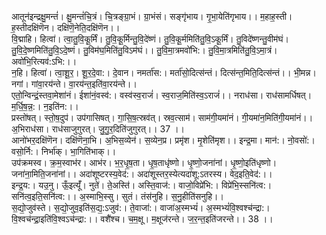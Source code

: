 

  
आतून॑इन्द्रक्षु॒मन्तं॑। क्षु॒मन्तं॑चि॒त्रं। चि॒त्रङ्ग्रा॒भं। ग्रा॒भंसं। सङ्गृ॑भाय। गृ॒भा॒येति॑गृभाय।। म॒हाह॒स्ती। ह॒स्तीदक्षि॑णॆन। दक्षि॑णॆ॒नेति॒दक्षि॑णॆन।।  
वि॒द्माहि। हित्वा॑। त्वा॒तु॒वि॒कू॒र्मिं। तु॒वि॒कू॒र्मिन्तु॒वि॒दे॑ष्णं। तु॒वि॒कू॒र्ममिति॑तु॒वि॒ऽकू॒र्मिं। तु॒विदे॑ष्णन्तु॒वीम॑घं। तु॒वि॒दे॒ष्णमिति॑तु॒वि॒ऽदे॒ष्णं। तु॒विम॑घ॒मिति॑तु॒विऽम॑घं।। तु॒वि॒मा॒त्रमवो॑भि:। तु॒वि॒मा॒त्रमिति॑तु॒वि॒ऽमा॒त्रं। अवो॑भि॒रित्यव॑:ऽभि:।।  
न॒हि। हित्वा॑। त्वा॒शू॒र॒। शू॒र॒दे॒वा:। दे॒वान। नमर्ता॑स:। मर्ता॑सो॒दित्स॑न्तं। दित्स॑न्त॒मिति॒दित्स॑न्तं।। भी॒मन्न। नगां। गांवा॒रय॑न्ते। वा॒रय॑न्त॒इति॑वा॒रय॑न्ते।।  
एतो॒न्विन्द्रं॒स्तवा॒मेशा॑नं। ईशा॑नं॒वस्व॑:। वस्व॑स्व॒राजं॑। स्व॒राज॒मिति॑स्व॒ऽराजं॑।। नराध॑सा। राध॑सामर्धिषत्। म॒र्धि॒ष॒न्न॒:। न॒इति॑न:।।  
प्रस्तो॑षत्। स्तो॒ष॒दुप॑। उप॑गासिषत्। गा॒सि॒ष॒त्स्रव॑त्। स्रव॒त्साम॑। साम॑गी॒यमा॑नं। गी॒यमा॑न॒मिति॑गी॒यमा॑नं।। अ॒भिराध॑सा। राध॑साजुगुरत्। जु॒गु॒र॒दिति॑जुगुरत्।। 37 ।।  
आनो॑भर॒दक्षि॑णॆन। दक्षि॑णॆना॒भि। अ॒भिस॒व्येन॑। स॒व्येन॒प्र। प्रमृ॑श। मृ॒शेति॑मृश।। इन्द्र॒मा। मान॑:। नो॒वसो॑:। वसो॒र्नि:। निर्भा॑क्। भा॒गिति॑भाक्।।  
उप॑क्रमस्व। क्र॒म॒स्वाभ॑र। आभ॑र। भ॒र॒धृ॒ष॒ता। धृ॒ष॒ताधृ॑ष्णो। धृ॒ष्णो॒जना॑नां। धृ॒ष्णो॒इति॑धृष्णो। जना॑ना॒मिति॒जना॑नां।। अदा॑शूष्टरस्य॒वेद॑:। अदा॑शूस्तर॒स्येत्यदा॑शू:ऽतरस्य। वेद॒इति॒वेद॑:।।  
इन्द्र॒य:। यउ॒नु। ऊँ॒इत्यूँ॑। नुते॑। ते॒अस्ति॑। अस्ति॒वाज॑:। वाजो॒विप्रे॑भि:। विप्रे॑भि॒स्सनि॑त्व:। सनि॑त्व॒इति॒सनि॑त्व:।। अ॒स्माभि॒स्सु। सुतं। तंस॑नुहि। स॒नु॒हीति॑सनुहि।।  
स॒द्यो॒जुव॑स्ते। स॒द्यो॒जुव॒इति॑स॒द्य॒:ऽजुव॑:। ते॒वाजा॑:। वाजा॑अ॒स्मभ्यं॑। अ॒स्मभ्यं॑वि॒श्वश्च॑न्द्रा:। वि॒श्वच॑न्द्रा॒इति॑वि॒श्वऽच॑न्द्रा:।। वशै॑श्च। च॒म॒क्षू। म॒क्षूज॑रन्ते। ज॒र॒न्त॒इति॑जरन्ते।। 38 ।।  

